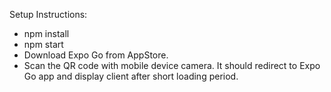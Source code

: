 Setup Instructions:
- npm install
- npm start
- Download Expo Go from AppStore.
- Scan the QR code with mobile device camera. It should redirect to Expo Go app and display client after short loading period.